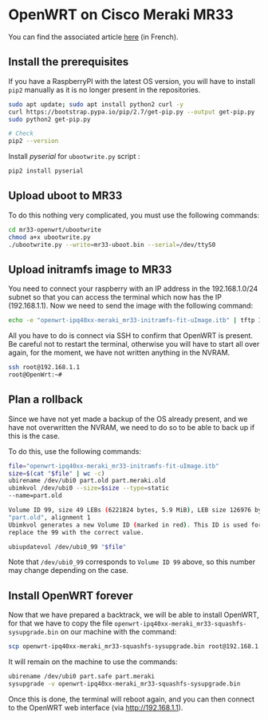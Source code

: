 # OpenWRT on Cisco Meraki MR33

You can find the associated article [here](https://blog.jbriault.fr/installer-openwrt-sur-cisco-meraki-mr33/) (in French).

## Install the prerequisites

If you have a RaspberryPI with the latest OS version, you will have to install `pip2` manually as it is no longer present in the repositories.

```bash
sudo apt update; sudo apt install python2 curl -y
curl https://bootstrap.pypa.io/pip/2.7/get-pip.py --output get-pip.py
sudo python2 get-pip.py

# Check
pip2 --version
```

Install *pyserial* for `ubootwrite.py` script :

```bash
pip2 install pyserial
```

## Upload uboot to MR33

To do this nothing very complicated, you must use the following commands:

```bash
cd mr33-openwrt/ubootwrite
chmod a+x ubootwrite.py
./ubootwrite.py --write=mr33-uboot.bin --serial=/dev/ttyS0
```

## Upload initramfs image to MR33

You need to connect your raspberry with an IP address in the 192.168.1.0/24 subnet so that you can access the terminal which now has the IP (192.168.1.1).
Now we need to send the image with the following command:

```bash
echo -e "openwrt-ipq40xx-meraki_mr33-initramfs-fit-uImage.itb" | tftp 192.168.1.1
```

All you have to do is connect via SSH to confirm that OpenWRT is present. Be careful not to restart the terminal, otherwise you will have to start all over again, for the moment, we have not written anything in the NVRAM.

```bash
ssh root@192.168.1.1
root@OpenWrt:~#
```

## Plan a rollback

Since we have not yet made a backup of the OS already present, and we have not overwritten the NVRAM, we need to do so to be able to back up if this is the case.

To do this, use the following commands:

```bash
file="openwrt-ipq40xx-meraki_mr33-initramfs-fit-uImage.itb"
size=$(cat "$file" | wc -c)
ubirename /dev/ubi0 part.old part.meraki.old
ubimkvol /dev/ubi0 --size=$size --type=static 
--name=part.old

Volume ID 99, size 49 LEBs (6221824 bytes, 5.9 MiB), LEB size 126976 bytes (124.0 KiB), static, name
"part.old", alignment 1
Ubimkvol generates a new Volume ID (marked in red). This ID is used for the next command so please
replace the 99 with the correct value.

ubiupdatevol /dev/ubi0_99 "$file"
```

Note that `/dev/ubi0_99` corresponds to `Volume ID 99` above, so this number may change depending on the case. 

## Install OpenWRT forever

Now that we have prepared a backtrack, we will be able to install OpenWRT, for that we have to copy the file `openwrt-ipq40xx-meraki_mr33-squashfs-sysupgrade.bin` on our machine with the command:

```bash
scp openwrt-ipq40xx-meraki_mr33-squashfs-sysupgrade.bin root@192.168.1.1:/root/
```

It will remain on the machine to use the commands:

```bash
ubirename /dev/ubi0 part.safe part.meraki
sysupgrade -v openwrt-ipq40xx-meraki_mr33-squashfs-sysupgrade.bin
```

Once this is done, the terminal will reboot again, and you can then connect to the OpenWRT web interface (via http://192.168.1.1).
